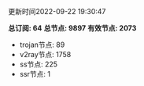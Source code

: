 更新时间2022-09-22 19:30:47

**总订阅: 64**
**总节点: 9897**
**有效节点: 2073**
- trojan节点: 89
- v2ray节点: 1758
- ss节点: 225
- ssr节点: 1
